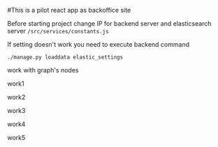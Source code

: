 #This is a pilot react app as backoffice site

Before starting project change IP for backend server and elasticsearch server
`/src/services/constants.js`


If setting doesn't work you need to execute backend command
```
./manage.py loaddata elastic_settings
```

work with graph's nodes

work1

work2

work3

work4


work5